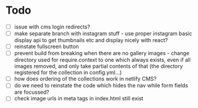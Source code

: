 # Todo

- [ ] issue with cms login redirects?
- [ ] make separate branch with instagram stuff - use proper instagram basic display api to get thumbnails etc and display nicely with react?
- [ ] reinstate fullscreen button
- [ ] prevent build from breaking when there are no gallery images - change directory used for require.context to one which always exists, even if all images removed, and only take partial contents of that (the directory registered for the collection in config.yml...)
- [ ] how does ordering of the collections work in netlify CMS?
- [ ] do we need to reinstate the code which hides the nav while form fields are focussed?
- [ ] check image urls in meta tags in index.html still exist

